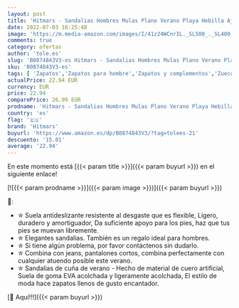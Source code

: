 ```yaml
---
layout: post
title: 'Hitmars - Sandalias Hombres Mulas Plano Verano Playa Hebilla Ajustable Zapatillas Punta Abierta Chanclas Vacaciones B azul talla 44'
date: 2022-07-03 16:25:48
image: 'https://m.media-amazon.com/images/I/41z24WCnrIL._SL500_._SL400_.jpg'
comments: true
category: ofertas
author: 'tole.es'
slug: 'B0874843V3-es Hitmars - Sandalias Hombres Mulas Plano Verano Playa...'
sku: 'B0874843V3-es'
tags: [ 'Zapatos','Zapatos para hombre','Zapatos y complementos','Zuecos y mules para hombre','chanclas','hitmars','🇪🇸', ]
actualPrice: 22.94 EUR
currency: EUR
price: 22.94
comparePrice: 26.99 EUR
prodname: 'Hitmars - Sandalias Hombres Mulas Plano Verano Playa Hebilla Ajustable Zapatillas Punta Abierta Chanclas Vacaciones B azul talla 44'
country: 'es'
flag: '🇪🇸'
brand: 'Hitmars'
buyurl: 'https://www.amazon.es/dp/B0874843V3/?tag=tolees-21'
descuento: '15.01'
average: '22.94'
---
```


En este momento está [{{< param title >}}]({{< param buyurl >}}) en el siguiente enlace!

[![{{< param prodname >}}]({{< param image >}})]({{< param buyurl >}})

🔎:

- ✮ Suela antideslizante resistente al desgaste que es flexible, Ligero, duradero y amortiguador, Da suficiente apoyo para los pies, haz que tus pies se muevan libremente.
- ✮ Elegantes sandalias. También es un regalo ideal para hombres.
- ✮ Si tiene algún problema, por favor contáctenos sin dudarlo.
- ✮ Combina con jeans, pantalones cortos, combina perfectamente con cualquier atuendo posible este verano.
- ✮ Sandalias de cuña de verano - Hecho de material de cuero artificial, Suela de goma EVA acolchada y ligeramente acolchada, El estilo de moda hace zapatos llenos de gusto encantador.

[🛒 Aquí!!!]({{< param buyurl >}})

